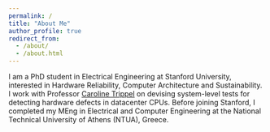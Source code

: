 ```yaml
---
permalink: /
title: "About Me"
author_profile: true
redirect_from:
  - /about/
  - /about.html
---
```


I am a PhD student in Electrical Engineering at Stanford University, interested in Hardware Reliability, Computer Architecture and Sustainability. I work with Professor [Caroline Trippel](https://cs.stanford.edu/people/trippel/) on devising system-level tests for detecting hardware defects in datacenter CPUs. Before joining Stanford, I completed my MEng in Electrical and Computer Engineering at the National Technical University of Athens (NTUA), Greece.
